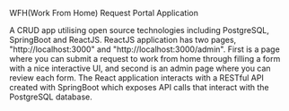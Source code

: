 WFH(Work From Home) Request Portal Application

A CRUD app utilising open source technologies including PostgreSQL, SpringBoot and ReactJS. ReactJS application has two pages, "http://localhost:3000" and "http://localhost:3000/admin". First is a page where you can submit a request to work from home through filling a form with a nice interactive UI, and second is an admin page where you can review each form. The React application interacts with a RESTful API created with SpringBoot which exposes API calls that interact with the PostgreSQL database. 
